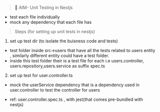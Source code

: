 > 🧪 AIM- Unit Testing in Nestjs

- test each file individually
- mock any dependency that each file has

> Steps (for setting up unit tests in nestjs)

1. set up test dir (to isolate the buisness code and tests)

- test folder inside src->users that have all the tests related to users entity , similarly different entity could have a test folder.
- inside this test folder their is a test file for each i.e users.controller, users.repository,users.service as suffix spec.ts

2. set up test for user.controller.ts

- mock the userService dependency that is a dependency used in user.controller to test the controller for users

- ref: user.controller.spec.ts , with jest(that comes pre-bundled with nestjs)